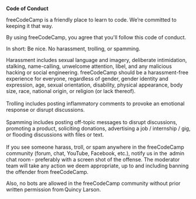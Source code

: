 <b>Code of Conduct</b>

freeCodeCamp is a friendly place to learn to code. We’re committed to keeping it that way.

By using freeCodeCamp, you agree that you'll follow this code of conduct.

In short: Be nice. No harassment, trolling, or spamming.

Harassment includes sexual language and imagery, deliberate intimidation, stalking, name-calling, unwelcome attention, libel, and any malicious hacking or social engineering. freeCodeCamp should be a harassment-free experience for everyone, regardless of gender, gender identity and expression, age, sexual orientation, disability, physical appearance, body size, race, national origin, or religion (or lack thereof).
<br><br>Trolling includes posting inflammatory comments to provoke an emotional response or disrupt discussions.
<br><br>Spamming includes posting off-topic messages to disrupt discussions, promoting a product, soliciting donations, advertising a job / internship / gig, or flooding discussions with files or text.
<br><br>If you see someone harass, troll, or spam anywhere in the freeCodeCamp community (forum, chat, YouTube, Facebook, etc.), notify us in the  admin chat room - preferably with a screen shot of the offense. The moderator team will take any action we deem appropriate, up to and including banning the offender from freeCodeCamp.

Also, no bots are allowed in the freeCodeCamp community without prior written permission from Quincy Larson.
